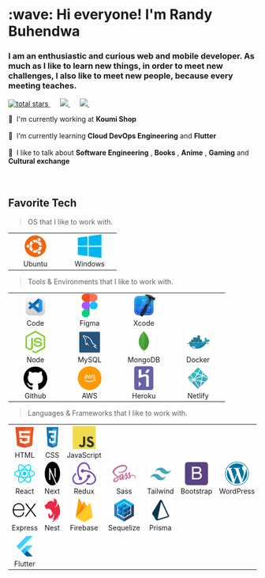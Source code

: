 <h1 align="left" id="macropower-title">:wave: Hi everyone! I'm Randy Buhendwa</h1>
<h3 align="left">I am an enthusiastic and curious web and mobile developer. As much as I like to learn new things, in order to meet new challenges, I also like to meet new people, because every meeting teaches.</h3>

<p align="left">
<a href="https://github.com/DenverCoder1?tab=repositories&sort=stargazers">
    <img alt="total stars" title="Total stars on GitHub" src="https://custom-icon-badges.demolab.com/github/stars/creytas?color=55960c&style=for-the-badge&labelColor=488207&logo=star"/>
</a>&nbsp;&nbsp;&nbsp;&nbsp;
<a href="https://www.facebook.com/creytas"><img src="https://img.shields.io/badge/facebook-%233B5998.svg?&style=for-the-badge&logo=facebook&logoColor=white" />
</a>&nbsp;&nbsp;&nbsp;&nbsp;
<a href="https://www.linkedin.com/in/creytas/"><img src="https://img.shields.io/badge/linkedin-%230077B5.svg?&style=for-the-badge&logo=linkedin&logoColor=white" />
</a>&nbsp;&nbsp;&nbsp;&nbsp;

 :office: &nbsp;I'm currently working at **Koumi Shop** <br><br>
 :seedling: &nbsp;I’m currently learning **Cloud DevOps Engineering** and **Flutter**<br><br>
 :speech_balloon: &nbsp;I like to talk about **Software Engineering** , **Books** , **Anime** , **Gaming** and **Cultural exchange**<br><br>
<br>

<h2 align="left" id="macropower-tech">Favorite Tech</h2>

> OS that I like to work with.
<table>
  <tr>
    <td align="center" width="96">
      <a href="#macropower-tech">
        <img src="./img/ubuntu.png" width="48" height="48" alt="Ubuntu" />
      </a>
      <br>Ubuntu
    </td>
    <td align="center" width="96">
      <a href="#macropower-tech">
        <img src="./img/Windows_Phone_icon-icons.com_66782.png" width="48" height="48" alt="Windows" />
      </a>
      <br>Windows
    </td>
  </tr>
</table>

> Tools & Environments that I like to work with.

<table>
  <tr>
    <td align="center" width="96">
      <a href="#macropower-tech">
        <img src="./img/microsoft_visual_studio_code_alt_macos_bigsur_icon_189951.png" width="48" height="48" alt="visual studio code" />
      </a>
      <br>Code
    </td>
    <td align="center" width="96">
      <a href="#macropower-tech">
        <img src="./img/figma_logo_icon_170157.png" width="48" height="48" alt="figma" />
      </a>
      <br>Figma
    </td>
    <td align="center" width="96">
      <a href="#macropower-tech">
        <img src="./img/xcode_macos_bigsur_icon_189539.png" width="48" height="48" alt="xcode" />
      </a>
      <br>Xcode
    </td>      
  </tr>
    
  <tr>
    <td align="center" width="96">
      <a href="#macropower-tech">
        <img src="./img/nodejs_original_logo_icon_146411.png" width="48" height="48" alt="node js" />
      </a>
      <br>Node
    </td>
    <td align="center" width="96">
      <a href="#macropower-tech">
        <img src="./img/mysqlworkbench_93532.png" width="48" height="48" alt="mysql" />
      </a>
      <br>MySQL
    </td>
    <td align="center" width="96">
      <a href="#macropower-tech">
        <img src="./img/mongodb_original_logo_icon_146424.png" width="48" height="48" alt="mongodb" />
      </a>
      <br>MongoDB
    </td>
    <td align="center" width="96">
      <a href="#macropower-tech">
        <img src="./img/docker_original_logo_icon_146556.png" width="48" height="48" alt="docker" />
      </a>
      <br>Docker
    </td>      
  </tr>
    
  <tr>
    <td align="center" width="96">
      <a href="#macropower-tech">
        <img src="./img/github-logo_icon-icons.com_73546.png" width="48" height="48" alt="github" />
      </a>
      <br>Github
    </td>      
    <td align="center" width="96">
      <a href="#macropower-tech">
        <img src="./img/aws_icon_146074.png" width="48" height="48" alt="amazon web services" />
      </a>
      <br>AWS
    </td>
    <td align="center" width="96">
      <a href="#macropower-tech">
        <img src="./img/heroku_logo_icon_168126.png" width="48" height="48" alt="heroku" />
      </a>
      <br>Heroku
    </td>
    <td align="center" width="96">
      <a href="#macropower-tech">
        <img src="./img/file_type_netlify_icon_130354.png" width="48" height="48" alt="netlify" />
      </a>
      <br>Netlify
    </td>      
  </tr>    
</table>

> Languages & Frameworks that I like to work with.
> 
<table>
  <tr>
    <td align="center" width="96">
      <a href="#macropower-tech">
        <img src="./img/html.png" width="48" height="48" alt="html" />
      </a>
      <br>HTML
    </td>
    <td align="center" width="96">
      <a href="#macropower-tech">
        <img src="./img/css.png" width="48" height="48" alt="css" />
      </a>
      <br>CSS
    </td>
    <td align="center" width="96">
      <a href="#macropower-tech">
        <img src="./img/javascript.png" width="48" height="48" alt="javascript" />
      </a>
      <br>JavaScript
    </td>      
  </tr>

  <tr>
    <td align="center" width="96">
      <a href="#macropower-tech">
        <img src="./img/reactJs.png" width="48" height="48" alt="react js" />
      </a>
      <br>React
    </td>
    <td align="center" width="96">
      <a href="#macropower-tech">
        <img src="./img/nextJs.png" width="48" height="48" alt="next js" />
      </a>
      <br>Next
    </td>
    <td align="center" width="96">
      <a href="#macropower-tech">
        <img src="./img/redux.png" width="48" height="48" alt="Redux" />
      </a>
      <br>Redux
    </td>      
    <td align="center" width="96">
      <a href="#macropower-tech">
        <img src="./img/sass.png" width="48" height="48" alt="sass" />
      </a>
      <br>Sass
    </td>
    <td align="center" width="96">
      <a href="#macropower-tech">
        <img src="./img/tailwind.png" width="48" height="48" alt="tailwind" />
      </a>
      <br>Tailwind
    </td>
    <td align="center" width="96">
      <a href="#macropower-tech">
        <img src="./img/bootstrap.png" width="48" height="48" alt="bootstrap" />
      </a>
      <br>Bootstrap
    </td>
    <td align="center" width="96">
      <a href="#macropower-tech">
        <img src="./img/wordpress_logo_icon_167953.png" width="48" height="48" alt="wordpress" />
      </a>
      <br>WordPress
    </td>      
  </tr>  

  <tr>
    <td align="center" width="96">
      <a href="#macropower-tech">
        <img src="./img/expressJs.png" width="48" height="48" alt="express js" />
      </a>
      <br>Express
    </td>
    <td align="center" width="96">
      <a href="#macropower-tech">
        <img src="./img/nestJs.png" width="48" height="48" alt="nest js" />
      </a>
      <br>Nest
    </td>
    <td align="center" width="96">
      <a href="#macropower-tech">
        <img src="./img/firebase_logo_icon_171157.png" width="48" height="48" alt="firebase" />
      </a>
      <br>Firebase
    </td>      
    <td align="center" width="96">
      <a href="#macropower-tech">
        <img src="./img/sequelize_original_logo_icon_146348.png" width="48" height="48" alt="sequelize" />
      </a>
      <br>Sequelize
    </td>
    <td align="center" width="96">
      <a href="#macropower-tech">
        <img src="./img/file_type_light_prisma_icon_130444.png" width="48" height="48" alt="prisma" />
      </a>
      <br>Prisma
    </td>     
  </tr>
  <tr>
    <td align="center" width="96">
      <a href="#macropower-tech">
        <img src="./img/flutter.png" width="48" height="48" alt="flutter" />
      </a>
      <br>Flutter
    </td>  
  </tr>  
</table>
